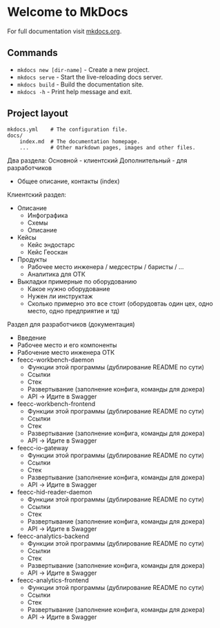 # Welcome to MkDocs

For full documentation visit [mkdocs.org](https://www.mkdocs.org).

## Commands

* `mkdocs new [dir-name]` - Create a new project.
* `mkdocs serve` - Start the live-reloading docs server.
* `mkdocs build` - Build the documentation site.
* `mkdocs -h` - Print help message and exit.

## Project layout

    mkdocs.yml    # The configuration file.
    docs/
        index.md  # The documentation homepage.
        ...       # Other markdown pages, images and other files.

Два раздела:
Основной - клиентский
Дополнительный - для разработчиков

- Общее описание, контакты (index)

Клиентский раздел:
- Описание
  - Инфографика
  - Схемы
  - Описание
- Кейсы
  - Кейс эндостарс
  - Кейс Геоскан
- Продукты
  - Рабочее место инженера / медсестры / баристы / ...
  - Аналитика для ОТК
- Выкладки примерные по оборудованию
  - Какое нужно оборудование
  - Нужен ли инструктаж
  - Сколько примерно это все стоит (оборудовтаь один цех, одно место, одно предприятие и тд)


Раздел для разработчиков (документация)
- Введение
- Рабочее место и его компоненты
- Рабочение место инженера ОТК
- feecc-workbench-daemon
   - Функции этой программы (дублирование README по сути)
   - Ссылки
   - Стек
   - Развертывание (заполнение конфига, команды для докера)
   - API -> Идите в Swagger
- feecc-workbench-frontend
   - Функции этой программы (дублирование README по сути)
   - Ссылки
   - Стек
   - Развертывание (заполнение конфига, команды для докера)
   - API -> Идите в Swagger
- feecc-io-gateway
   - Функции этой программы (дублирование README по сути)
   - Ссылки
   - Стек
   - Развертывание (заполнение конфига, команды для докера)
   - API -> Идите в Swagger
- feecc-hid-reader-daemon
   - Функции этой программы (дублирование README по сути)
   - Ссылки
   - Стек
   - Развертывание (заполнение конфига, команды для докера)
   - API -> Идите в Swagger
- feecc-analytics-backend
   - Функции этой программы (дублирование README по сути)
   - Ссылки
   - Стек
   - Развертывание (заполнение конфига, команды для докера)
   - API -> Идите в Swagger
- feecc-analytics-frontend
   - Функции этой программы (дублирование README по сути)
   - Ссылки
   - Стек
   - Развертывание (заполнение конфига, команды для докера)
   - API -> Идите в Swagger